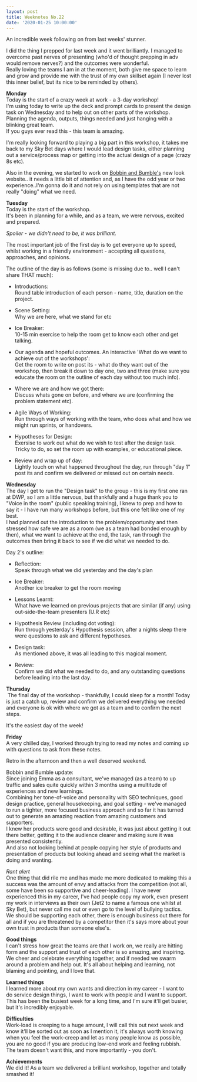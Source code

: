 ```yaml
---
layout: post
title: Weeknotes No.22
date: '2020-01-25 10:00:00'
---
```

An incredible week following on from last weeks' stunner.

I did the thing I prepped for last week and it went brilliantly. I managed to overcome past nerves of presenting (who'd of thought prepping in adv would remove nerves?) and the outcomes were wonderful.<br>
Really loving the teams I am in at the moment, both give me space to learn and grow and provide me with the trust of my own skillset again (I never lost this inner belief, but its nice to be reminded by others).

<strong>Monday</strong><br>
Today is the start of a crazy week at work - a 3-day workshop!<br>
I'm using today to write up the deck and prompt cards to present the design task on Wednesday and to help out on other parts of the workshop.<br>
Planning the agenda, outputs, things needed and just hanging with a blinking great team.<br>
If you guys ever read this - this team is amazing.

I'm really looking forward to playing a big part in this workshop, it takes me back to my Sky Bet days where I would lead design tasks, either planning out a service/process map or getting into the actual design of a page (crazy 8s etc).

Also in the evening, we started to work on <a href="https://www.bobbinandbumble.com/" title="visit bobbin and bumble's website">Bobbin and Bumble's</a> new look website.. it needs a little bit of attention and, as I have the odd year or two experience..I'm gonna do it and not rely on using templates that are not really "doing" what we need.

<strong>Tuesday</strong><br>
Today is the start of the workshop.<br>
It's been in planning for a while, and as a team, we were nervous, excited and prepared.<br>

<em>Spoiler - we didn't need to be, it was brilliant.</em><br>

The most important job of the first day is to get everyone up to speed, whilst working in a friendly environment - accepting all questions, approaches, and opinions.

The outline of the day is as follows (some is missing due to.. well I can't share THAT much):

- Introductions:<br>
Round table introduction of each person - name, title, duration on the project.

- Scene Setting:<br>
Why we are here, what we stand for etc

- Ice Breaker:<br>
10-15 min exercise to help the room get to know each other and get talking.

- Our agenda and hopeful outcomes. An interactive 'What do we want to achieve out of the workshops':<br>
Get the room to write on post its - what do they want out of the workshop, then break it down to day one, two and three (make sure you educate the room on the outline of each day without too much info).

- Where we are and how we got there:<br>
Discuss whats gone on before, and where we are (confirming the problem statement etc).

- Agile Ways of Working:<br>
Run through ways of working with the team, who does what and how we might run sprints, or handovers.

- Hypotheses for Design:<br>
Exersise to work out what do we wish to test after the design task. Tricky to do, so set the room up with examples, or educational piece.

- Review and wrap up of day:<br>
Lightly touch on what happened throughout the day, run through "day 1" post its and confirm we delivered or missed out on certain needs.

<strong>Wednesday</strong><br>
The day I get to run the "Design task" to the group - this is my first one ran at DWP, so I am a little nervous, but thankfully and a huge thank you to "Voice in the room" (public speaking training), I knew to prep and how to say it - I have run many workshops before, but this one felt like one of my best.<br>
I had planned out the introduction to the problem/opportunity and then stressed how safe we are as a room (we as a team had bonded enough by then), what we want to achieve at the end, the task, ran through the outcomes then bring it back to see if we did what we needed to do.

Day 2's outline:

- Reflection:<br>
Speak through what we did yesterday and the day's plan

- Ice Breaker:<br>
Another ice breaker to get the room moving

- Lessons Learnt:<br>
What have we learned on previous projects that are similar (if any) using out-side-the-team presenters (U.R etc)

- Hypothesis Review (including dot voting):<br>
Run through yesterday's Hypothesis session, after a nights sleep there were questions to ask and different hypotheses.

- Design task:<br>
As mentioned above, it was all leading to this magical moment.

- Review:<br>
Confirm we did what we needed to do, and any outstanding questions before leading into the last day.

<strong>Thursday</strong><br>
 The final day of the workshop - thankfully, I could sleep for a month!
Today is just a catch up, review and confirm we delivered everything we needed and everyone is ok with where we got as a team and to confirm the next steps.

It's the easiest day of the week!

<strong>Friday</strong><br>
A very chilled day, I worked through trying to read my notes and coming up with questions to ask from these notes.

Retro in the afternoon and then a well deserved weekend.

Bobbin and Bumble update:<br>
Since joining Emma as a consultant, we've managed (as a team) to up traffic and sales quite quickly within 3 months using a multitude of experiences and new learnings.<br>
Combining her tone-of-voice and personality with SEO techniques, good design practice, general housekeeping, and goal setting - we've managed to run a tighter, more focused business approach and so far it has turned out to generate an amazing reaction from amazing customers and supporters.<br>
I knew her products were good and desirable, it was just about getting it out there better, getting it to the audience clearer and making sure it was presented consistently.<br>
And also not looking behind at people copying her style of products and presentation of products but looking ahead and seeing what the market is doing and wanting.

<em>Rant alert</em><br>
One thing that did rile me and has made me more dedicated to making this a success was the amount of envy and attacks from the competition (not all, some have been so supportive and cheer-leading). I have never experienced this in my career, I've had people copy my work, even present my work in interviews as their own (Jet2 to name a famous one whilst at Sky Bet), but never call me out or even go to the level of bullying tactics.<br>
We should be supporting each other, there is enough business out there for all and if you are threatened by a competitor then it's says more about your own trust in products than someone else's.

<strong>Good things</strong><br>
I can't stress how great the teams are that I work on, we really are hitting form and the support and trust of each other is so amazing, and inspiring. We cheer and celebrate everything together, and if needed we swarm around a problem and help out. It's all about helping and learning, not blaming and pointing, and I love that.

<strong>Learned things</strong><br>
I learned more about my own wants and direction in my career - I want to do service design things, I want to work with people and I want to support. This has been the busiest week for a long time, and I'm sure it'll get busier, but it's incredibly enjoyable.

<strong>Difficulties</strong><br>
Work-load is creeping to a huge amount, I will call this out next week and know it'll be sorted out as soon as I mention it, it's always worth knowing when you feel the work-creep and let as many people know as possible, you are no good if you are producing low-end work and feeling rubbish. The team doesn't want this, and more importantly - you don't.

<strong>Achievements</strong><br>
We did it! As a team we delivered a brilliant workshop, together and totally smashed it!

